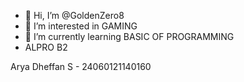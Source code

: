 - 👋 Hi, I’m @GoldenZero8
- 👀 I’m interested in GAMING
- 🌱 I’m currently learning BASIC OF PROGRAMMING
- ALPRO B2

Arya Dheffan S - 24060121140160

<!---
GoldenZero8/GoldenZero8 is a ✨ special ✨ repository because its `README.md` (this file) appears on your GitHub profile.
You can click the Preview link to take a look at your changes.
--->
